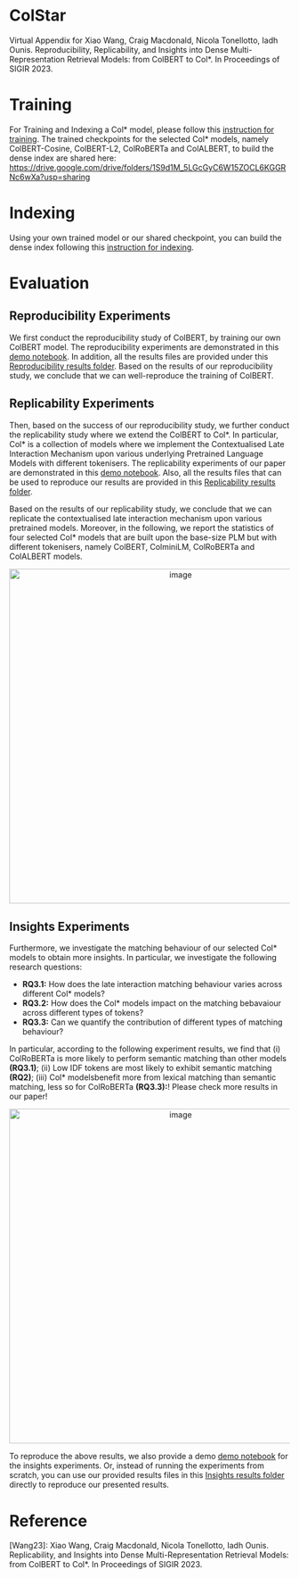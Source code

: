# ColStar 
Virtual Appendix for Xiao Wang, Craig Macdonald, Nicola Tonellotto, Iadh Ounis. Reproducibility, Replicability, and Insights into Dense Multi-Representation Retrieval Models: from ColBERT to Col*. In Proceedings of SIGIR 2023.


# Training 
For Training and Indexing a Col* model, please follow this [instruction for training](ColStar_models/Training_CMD.md).
The trained checkpoints for the selected Col* models, namely ColBERT-Cosine, ColBERT-L2, ColRoBERTa and ColALBERT, to build the dense index are shared here: https://drive.google.com/drive/folders/1S9d1M_5LGcGyC6W15ZOCL6KGGRNc6wXa?usp=sharing

# Indexing

Using your own trained model or our shared checkpoint, you can build the dense index following this [instruction for indexing](ColStar_models/index.md).




# Evaluation 

## Reproducibility Experiments
We first conduct the reproducibility study of ColBERT, by training our own ColBERT model. The reproducibility experiments are demonstrated in this [demo notebook](Reproducibility%20(RQ1%20Res)/Reproducibility_Demo%20(RQ1%20results).ipynb). In addition, all the results files are provided under this [Reproducibility results folder](Reproducibility%20(RQ1%20Res)/).
Based on the results of our reproducibility study, we conclude that we can well-reproduce the training of ColBERT.

## Replicability Experiments
Then, based on the success of our reproducibility study, we further conduct the replicability study where we extend the ColBERT to Col*. In particular, Col* is a collection of models where we implement the Contextualised Late Interaction Mechanism upon various underlying Pretrained Language Models with different tokenisers. 
The replicability experiments of our paper are demonstrated in this [demo notebook](Replicability%20(RQ2%20Res)/Replicability_Demo%20(RQ2%20results).ipynb). Also, all the results files that can be used to reproduce our results are provided in this [Replicability results folder](Replicability%20(RQ2%20Res)/).

Based on the results of our replicability study, we conclude that we can replicate the contextualised late interaction mechanism upon various pretrained models. Moreover, in the following, we report the statistics of four selected Col* models that are built upon the base-size PLM but with different tokenisers, namely ColBERT, ColminiLM, ColRoBERTa and ColALBERT models.
<p align="center">
  <img width="600" alt="image" src="https://github.com/Xiao0728/ColStar_VirtualAppendix/assets/43675140/a4d53794-e51a-4cb7-b5fd-f13fde9b9050" >
</p>



## Insights Experiments

Furthermore, we investigate the matching behaviour of our selected Col* models to obtain more insights. In particular, we investigate the following research questions:
- **RQ3.1:** How does the late interaction matching behaviour varies across different Col* models?
- **RQ3.2:** How does the Col* models impact on the matching bebavaiour across different types of tokens?
- **RQ3.3:** Can we quantify the contribution of different types of matching behaviour?

In particular, according to the following experiment results, we find that (i) ColRoBERTa is more likely to perform semantic matching than other models **(RQ3.1)**; (ii) Low IDF tokens are most likely to exhibit semantic matching  **(RQ2)**; (iii) Col* modelsbenefit more from lexical matching than semantic matching, less so for ColRoBERTa **(RQ3.3):**! Please check more results in our paper!

<p align="center">
  <img width="600" alt="image" src="https://github.com/Xiao0728/ColStar_VirtualAppendix/assets/43675140/0cecc961-58eb-4ca5-939f-ce09c3482d86">
</p>

To reproduce the above results, we also provide a demo [demo notebook](Insights%20(RQ3%20Res)/ColStar_SMP_Demo%20(RQ3%20Res).ipynb) for the insights experiments.
Or, instead of running the experiments from scratch, you can use our provided results files in this [Insights results folder](Insights%20(RQ3%20Res)/) directly to reproduce our presented results.


# Reference
[Wang23]: Xiao Wang, Craig Macdonald, Nicola Tonellotto, Iadh Ounis. Replicability, and Insights into Dense Multi-Representation Retrieval Models: from ColBERT to Col*. In Proceedings of SIGIR 2023.
